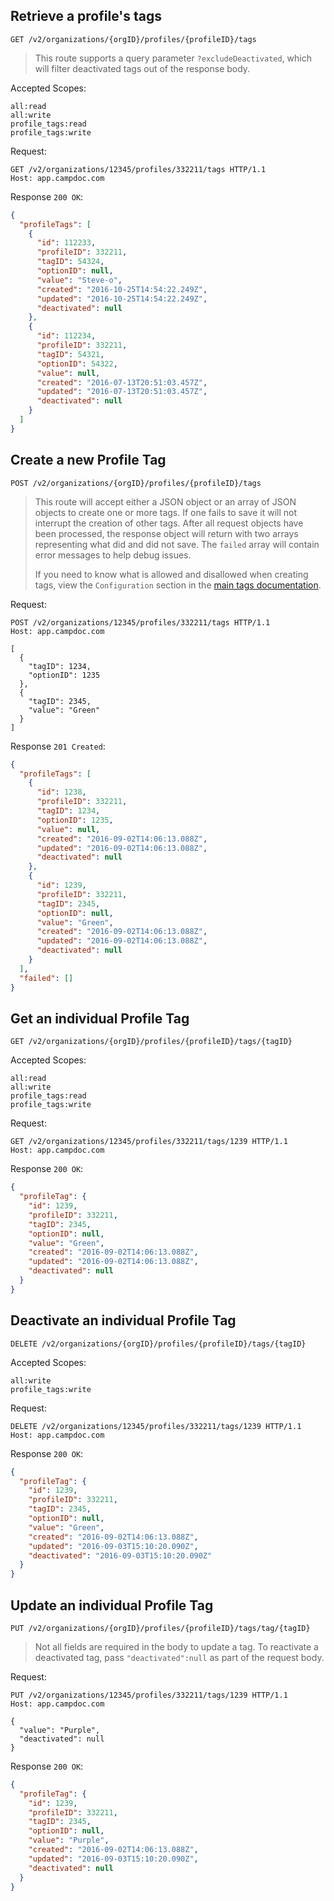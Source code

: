 ## Retrieve a profile's tags

```
GET /v2/organizations/{orgID}/profiles/{profileID}/tags
```

> This route supports a query parameter `?excludeDeactivated`, which will filter deactivated tags out of the response body.

Accepted Scopes:
```
all:read
all:write
profile_tags:read
profile_tags:write
```

Request:
```
GET /v2/organizations/12345/profiles/332211/tags HTTP/1.1
Host: app.campdoc.com
```
Response `200 OK`:
```json
{
  "profileTags": [
    {
      "id": 112233,
      "profileID": 332211,
      "tagID": 54324,
      "optionID": null,
      "value": "Steve-o",
      "created": "2016-10-25T14:54:22.249Z",
      "updated": "2016-10-25T14:54:22.249Z",
      "deactivated": null
    },
    {
      "id": 112234,
      "profileID": 332211,
      "tagID": 54321,
      "optionID": 54322,
      "value": null,
      "created": "2016-07-13T20:51:03.457Z",
      "updated": "2016-07-13T20:51:03.457Z",
      "deactivated": null
    }
  ]
}
```

## Create a new Profile Tag

```
POST /v2/organizations/{orgID}/profiles/{profileID}/tags
```

> This route will accept either a JSON object or an array of JSON objects to create one or more tags. If one fails to save it will not interrupt the creation of other tags. After all request objects have been processed, the response object will return with two arrays representing what did and did not save. The `failed` array will contain error messages to help debug issues.
>
> If you need to know what is allowed and disallowed when creating tags, view the `Configuration` section in the [main tags documentation](/v2/chapters/tags-overview.md).

Request:
```
POST /v2/organizations/12345/profiles/332211/tags HTTP/1.1
Host: app.campdoc.com

[
  {
    "tagID": 1234,
    "optionID": 1235
  },
  {
    "tagID": 2345,
    "value": "Green"
  }
]
```

Response `201 Created`:
```json
{
  "profileTags": [
    {
      "id": 1238,
      "profileID": 332211,
      "tagID": 1234,
      "optionID": 1235,
      "value": null,
      "created": "2016-09-02T14:06:13.088Z",
      "updated": "2016-09-02T14:06:13.088Z",
      "deactivated": null
    },
    {
      "id": 1239,
      "profileID": 332211,
      "tagID": 2345,
      "optionID": null,
      "value": "Green",
      "created": "2016-09-02T14:06:13.088Z",
      "updated": "2016-09-02T14:06:13.088Z",
      "deactivated": null
    }
  ],
  "failed": []
}
```

## Get an individual Profile Tag

```
GET /v2/organizations/{orgID}/profiles/{profileID}/tags/{tagID}
```

Accepted Scopes:
```
all:read
all:write
profile_tags:read
profile_tags:write
```

Request:
```
GET /v2/organizations/12345/profiles/332211/tags/1239 HTTP/1.1
Host: app.campdoc.com
```

Response `200 OK`:
```json
{
  "profileTag": {
    "id": 1239,
    "profileID": 332211,
    "tagID": 2345,
    "optionID": null,
    "value": "Green",
    "created": "2016-09-02T14:06:13.088Z",
    "updated": "2016-09-02T14:06:13.088Z",
    "deactivated": null
  }
}
```

## Deactivate an individual Profile Tag

```
DELETE /v2/organizations/{orgID}/profiles/{profileID}/tags/{tagID}
```

Accepted Scopes:
```
all:write
profile_tags:write
```

Request:
```
DELETE /v2/organizations/12345/profiles/332211/tags/1239 HTTP/1.1
Host: app.campdoc.com
```

Response `200 OK`:
```json
{
  "profileTag": {
    "id": 1239,
    "profileID": 332211,
    "tagID": 2345,
    "optionID": null,
    "value": "Green",
    "created": "2016-09-02T14:06:13.088Z",
    "updated": "2016-09-03T15:10:20.090Z",
    "deactivated": "2016-09-03T15:10:20.090Z"
  }
}
```

## Update an individual Profile Tag

```
PUT /v2/organizations/{orgID}/profiles/{profileID}/tags/tag/{tagID}
```

> Not all fields are required in the body to update a tag. To reactivate a deactivated tag, pass `"deactivated":null` as part of the request body.


Request:
```
PUT /v2/organizations/12345/profiles/332211/tags/1239 HTTP/1.1
Host: app.campdoc.com

{
  "value": "Purple",
  "deactivated": null
}
```

Response `200 OK`:
```json
{
  "profileTag": {
    "id": 1239,
    "profileID": 332211,
    "tagID": 2345,
    "optionID": null,
    "value": "Purple",
    "created": "2016-09-02T14:06:13.088Z",
    "updated": "2016-09-03T15:10:20.090Z",
    "deactivated": null
  }
}
```
